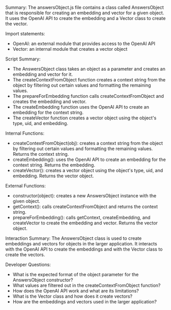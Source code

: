 Summary:
The answersObject.js file contains a class called AnswersObject that is responsible for creating an embedding and vector for a given object. It uses the OpenAI API to create the embedding and a Vector class to create the vector.

Import statements:
- OpenAI: an external module that provides access to the OpenAI API
- Vector: an internal module that creates a vector object

Script Summary:
- The AnswersObject class takes an object as a parameter and creates an embedding and vector for it.
- The createContextFromObject function creates a context string from the object by filtering out certain values and formatting the remaining values.
- The prepareForEmbedding function calls createContextFromObject and creates the embedding and vector.
- The createEmbedding function uses the OpenAI API to create an embedding for the context string.
- The createVector function creates a vector object using the object's type, uid, and embedding.

Internal Functions:
- createContextFromObject(obj): creates a context string from the object by filtering out certain values and formatting the remaining values. Returns the context string.
- createEmbedding(): uses the OpenAI API to create an embedding for the context string. Returns the embedding.
- createVector(): creates a vector object using the object's type, uid, and embedding. Returns the vector object.

External Functions:
- constructor(object): creates a new AnswersObject instance with the given object.
- getContext(): calls createContextFromObject and returns the context string.
- prepareForEmbedding(): calls getContext, createEmbedding, and createVector to create the embedding and vector. Returns the vector object.

Interaction Summary:
The AnswersObject class is used to create embeddings and vectors for objects in the larger application. It interacts with the OpenAI API to create the embeddings and with the Vector class to create the vectors.

Developer Questions:
- What is the expected format of the object parameter for the AnswersObject constructor?
- What values are filtered out in the createContextFromObject function?
- How does the OpenAI API work and what are its limitations?
- What is the Vector class and how does it create vectors?
- How are the embeddings and vectors used in the larger application?